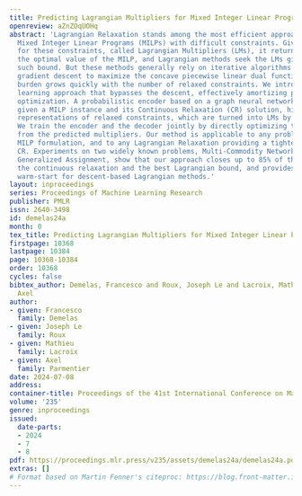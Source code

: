 ```yaml
---
title: Predicting Lagrangian Multipliers for Mixed Integer Linear Programs
openreview: aZnZOqUOHq
abstract: 'Lagrangian Relaxation stands among the most efficient approaches for solving
  Mixed Integer Linear Programs (MILPs) with difficult constraints. Given any duals
  for these constraints, called Lagrangian Multipliers (LMs), it returns a bound on
  the optimal value of the MILP, and Lagrangian methods seek the LMs giving the best
  such bound. But these methods generally rely on iterative algorithms resembling
  gradient descent to maximize the concave piecewise linear dual function: the computational
  burden grows quickly with the number of relaxed constraints. We introduce a deep
  learning approach that bypasses the descent, effectively amortizing per instance
  optimization. A probabilistic encoder based on a graph neural network computes,
  given a MILP instance and its Continuous Relaxation (CR) solution, high-dimensional
  representations of relaxed constraints, which are turned into LMs by a decoder.
  We train the encoder and the decoder jointly by directly optimizing the bound obtained
  from the predicted multipliers. Our method is applicable to any problem with a compact
  MILP formulation, and to any Lagrangian Relaxation providing a tighter bound than
  CR. Experiments on two widely known problems, Multi-Commodity Network Design and
  Generalized Assignment, show that our approach closes up to 85% of the gap between
  the continuous relaxation and the best Lagrangian bound, and provides a high-quality
  warm-start for descent-based Lagrangian methods.'
layout: inproceedings
series: Proceedings of Machine Learning Research
publisher: PMLR
issn: 2640-3498
id: demelas24a
month: 0
tex_title: Predicting Lagrangian Multipliers for Mixed Integer Linear Programs
firstpage: 10368
lastpage: 10384
page: 10368-10384
order: 10368
cycles: false
bibtex_author: Demelas, Francesco and Roux, Joseph Le and Lacroix, Mathieu and Parmentier,
  Axel
author:
- given: Francesco
  family: Demelas
- given: Joseph Le
  family: Roux
- given: Mathieu
  family: Lacroix
- given: Axel
  family: Parmentier
date: 2024-07-08
address:
container-title: Proceedings of the 41st International Conference on Machine Learning
volume: '235'
genre: inproceedings
issued:
  date-parts:
  - 2024
  - 7
  - 8
pdf: https://proceedings.mlr.press/v235/assets/demelas24a/demelas24a.pdf
extras: []
# Format based on Martin Fenner's citeproc: https://blog.front-matter.io/posts/citeproc-yaml-for-bibliographies/
---
```

